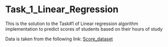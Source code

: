# Task_1_Linear_Regression
This is the solution to the Task#1 of Linear regression algorithm implementation to predict scores of students based on their hours of study

Data is taken from the following link:
<a href="https://raw.githubusercontent.com/AdiPersonalWorks/Random/master/student_scores%20-%20student_scores.csv">Score_dataset</a>

